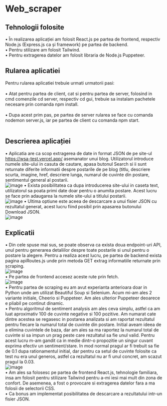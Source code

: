 # Web_scraper
## Tehnologii folosite
• În realizarea aplicației am folosit React.js pe partea de frontend, respectiv Node.js (Express.js ca și framework) pe partea de backend. <br/>
• Pentru stilizare am folosit Tailwind. <br/>
• Pentru extragerea datelor am folosit libraria de Node.js Puppeteer. <br/>
## Rularea aplicatiei
Pentru rularea aplicatiei trebuie urmati urmatorii pasi:<br/><br/>
• Atat pentru partea de client, cat si pentru partea de server, folosind in cmd comenzile cd server, respectiv cd gui, trebuie sa instalam pachetele necesare prin comanda npm install.<br/><br/>
• Dupa acest prim pas, pe partea de server rularea se face cu comanda nodemon server.js, iar pe partea de client cu comanda npm start.<br/><br/>
## Descrierea aplicației
• Aplicatia are ca scop extragerea de date in format JSON de pe site-ul https://wsa-test.vercel.app/ asemanator unui blog. Utilizatorul introduce numele site-ului in casuta de cautare, apasa butonul Search si ii sunt returnate diferite informatii despre postarile de pe blog (titlu, descriere scurta, imagine, href, descriere lunga, numarul de cuvinte din postare, sentimentul general al postarii.<br/>
![image](https://github.com/denisa-iordache/Web_scraper/assets/74931542/d835f9f4-ebae-4e9d-8f16-a02f7748b6f4)
• Exista posibilitatea ca dupa introducerea site-ului in caseta text, utilizatorul sa poata primi date doar pentru o anumita postare. Acest lucru se face prin adaugarea la numele site-ului a titlului postarii.<br/>
![image](https://github.com/denisa-iordache/Web_scraper/assets/74931542/cdff1b73-75c6-4aeb-93d4-b9d8323c653a)
• Ultima optiune este aceea de descarcare a unui fisier JSON cu rezultatul generat, acest lucru fiind posibil prin apasarea butonului Download JSON.<br/>
![image](https://github.com/denisa-iordache/Web_scraper/assets/74931542/4c67e44e-7c7b-4cdf-9912-6c4d15e515f1)
## Explicatii
• Din cele spuse mai sus, se poate observa ca exista doua endpoint-uri API, unul pentru generarea detaliilor despre toate postarile si unul pentru o postare la alegere. Pentru a realiza acest lucru, pe partea de backend exista pagina apiRoutes.js unde prin metoda GET extrag informatiile returnate prin scraping.<br/>
![image](https://github.com/denisa-iordache/Web_scraper/assets/74931542/18b0427c-18f5-48c7-8c8d-2c6d01c9cb15)
<br/>
• Pe partea de frontend accesez aceste rute prin fetch.<br/>
![image](https://github.com/denisa-iordache/Web_scraper/assets/74931542/be940736-2b23-40dc-b356-bac79e53e25f)
<br/>
• Pentru partea de scraping eu am avut experianta anterioara doar in Python unde am utilizat Beautiful Soup si Selenium. Acum mi-am ales 2 variante initiale, Cheerio si Puppeteer. Am ales ulterior Puppeteer deoarece e pliabil pe continut dinamic.<br/>
• Pentru algoritmul de sentiment analysis am ales ceva simplu, astfel ca am luat aproximativ 100 de cuvinte negative si 100 pozitive. Am numarat cate dintre acestea se regasesc in postarea analizata si am raportat rezultatul pentru fiecare la numarul total de cuvinte din postare. Initial aveam ideea de a elimina cuvintele de baza, dar am ales sa ma raportez la numarul total de cuvinte si sa impun un prag peste care rezultatul sa fie unul valid. Pentru acest lucru m-am gandit ca in medie dintr-o propozitie un singur cuvant exprima efectiv un sentiment/stare. In mod normal pragul ar fi trebuit sa fie de 0.1 dupa rationamentul initial, dar pentru ca setul de cuvinte folosite ca test nu era unul generos, astfel ca rezultatul nu ar fi unul concret, am scazut pragul la 0.03.<br/>
![image](https://github.com/denisa-iordache/Web_scraper/assets/74931542/fb5484ce-7c7b-4f1a-8652-51da0e8cb41e)
<br/>
• Am ales sa folosesc pe partea de frontend React.js, tehnologie familiara, insa am folosit pentru stilizare Tailwind pentru a-mi iesi mai mult din zona de confort. De asemenea, a fost o provocare si extragerea datelor fara a ma folosii de selectorii CSS.<br/>
• Ca bonus am implementat posibilitatea de descarcare a rezultatului intr-un fisier JSON.

